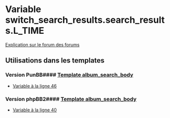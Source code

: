 # Variable switch_search_results.search_results.L_TIME
[Explication sur le forum des forums](http://forum.forumactif.com/t294113-listing-des-variables#switch_search_results.search_results.L_TIME)
## Utilisations dans les templates
### Version PunBB#### [Template album_search_body](punbb/album_search_body.md)
* [Variable à la ligne 46](../punbb/album_search_body.tpl#L46)
### Version phpBB2#### [Template album_search_body](subsilver/album_search_body.md)
* [Variable à la ligne 40](../subsilver/album_search_body.tpl#L40)